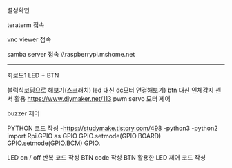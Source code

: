 설정확인

teraterm 접속

vnc viewer 접속

samba server 접속 \\\raspberrypi.mshome.net

--------------------------------------------
회로도1 LED + BTN


블럭식코딩으로 해보기(스크래치)
led 대신 dc모터 연결해보기)
btn 대신 인체감지 센서 활용 https://www.diymaker.net/113
pwm servo 모터 제어

buzzer 제어


PYTHON 코드 작성 -https://studymake.tistory.com/498 -python3 -python2 import Rpi.GPIO as GPIO GPIO.setmode(GPIO.BOARD) GPIO.setmode(GPIO.BCM) GPIO.

LED on / off 반복 코드 작성
BTN code 작성
BTN 활용한 LED 제어 코드 작성
